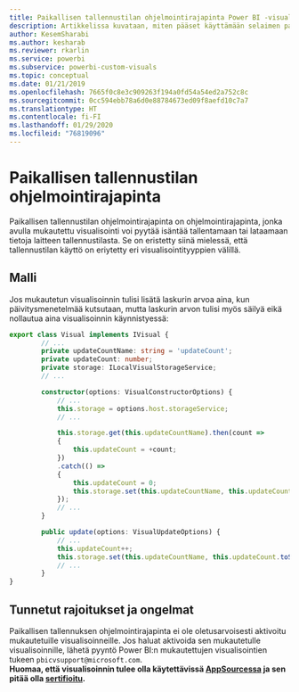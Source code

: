 ```yaml
---
title: Paikallisen tallennustilan ohjelmointirajapinta Power BI -visualisoinneissa
description: Artikkelissa kuvataan, miten pääset käyttämään selaimen paikallista tallennustilaa Power BI -visualisointien ohjelmointirajapinnan avulla
author: KesemSharabi
ms.author: kesharab
ms.reviewer: rkarlin
ms.service: powerbi
ms.subservice: powerbi-custom-visuals
ms.topic: conceptual
ms.date: 01/21/2019
ms.openlocfilehash: 7665f0c8e3c909263f194a0fd54a54ed2a752c8c
ms.sourcegitcommit: 0cc594ebb78a6d0e88784673ed09f8aefd10c7a7
ms.translationtype: HT
ms.contentlocale: fi-FI
ms.lasthandoff: 01/29/2020
ms.locfileid: "76819096"
---
```

# <a name="local-storage-api"></a>Paikallisen tallennustilan ohjelmointirajapinta

Paikallisen tallennustilan ohjelmointirajapinta on ohjelmointirajapinta, jonka avulla mukautettu visualisointi voi pyytää isäntää tallentamaan tai lataamaan tietoja laitteen tallennustilasta. Se on eristetty siinä mielessä, että tallennustilan käyttö on eriytetty eri visualisointityyppien välillä.

## <a name="sample"></a>Malli

Jos mukautetun visualisoinnin tulisi lisätä laskurin arvoa aina, kun päivitysmenetelmää kutsutaan, mutta laskurin arvon tulisi myös säilyä eikä nollautua aina visualisoinnin käynnistyessä:

```typescript
export class Visual implements IVisual {
        // ...
        private updateCountName: string = 'updateCount';
        private updateCount: number;
        private storage: ILocalVisualStorageService;
        // ...

        constructor(options: VisualConstructorOptions) {
            // ...
            this.storage = options.host.storageService;
            // ...

            this.storage.get(this.updateCountName).then(count =>
            {
                this.updateCount = +count;
            })
            .catch(() =>
            {
                this.updateCount = 0;
                this.storage.set(this.updateCountName, this.updateCount.toString());
            });
            // ...
        }

        public update(options: VisualUpdateOptions) {
            // ...
            this.updateCount++;
            this.storage.set(this.updateCountName, this.updateCount.toString());
            // ...
        }
}
```

## <a name="known-limitations-and-issues"></a>Tunnetut rajoitukset ja ongelmat

Paikallisen tallennuksen ohjelmointirajapinta ei ole oletusarvoisesti aktivoitu mukautetuille visualisoinneille. Jos haluat aktivoida sen mukautetulle visualisoinnille, lähetä pyyntö Power BI:n mukautettujen visualisointien tukeen `pbicvsupport@microsoft.com`.  
**Huomaa, että visualisoinnin tulee olla käytettävissä [AppSourcessa](https://appsource.microsoft.com/en-us/marketplace/apps?product=power-bi-visuals) ja sen pitää olla [sertifioitu](https://powerbi.microsoft.com/en-us/documentation/powerbi-custom-visuals-certified/).**
